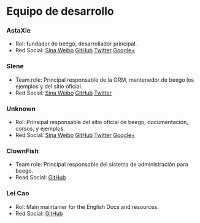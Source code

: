 # Equipo de desarrollo

### AstaXie

- Rol: fundador de beego, desarrollador principal.
- Red Social: [Sina Weibo](http://weibo.com/533452688) [GitHub](https://github.com/astaxie) [Twitter](https://twitter.com/astaxie) [Google+](https://plus.google.com/u/0/111292884696033638814)

### Slene

- Team role: Principal responsable de la ORM, mantenedor de beego los ejemplos y del sitio oficial.
- Red Social: [Sina Weibo](http://weibo.com/slene) [GitHub](https://github.com/slene) [Twitter](https://twitter.com/slene)

### Unknown

- Rol: Prinsipal responsable del sitio oficial de beego, documentación, corsos, y ejemplos.
- Red Social: [Sina Weibo](http://weibo.com/Obahua) [GitHub](https://github.com/Unknwon) [Twitter](https://twitter.com/joe2010xtmf) [Google+](https://plus.google.com/u/0/+JiahuaChen)

### ClownFish

- Team role: Principal responsable del sistema de administración para beego.
- Read Social: [GitHub](https://github.com/osgochina)

### Lei Cao

- Rol: Main maintainer for the English Docs and resources.
- Red Social: [GitHub](https://github.com/lei-cao)

